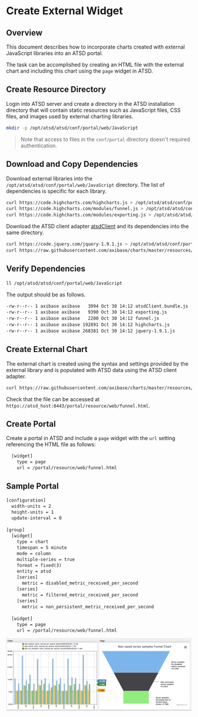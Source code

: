 # Create External Widget

## Overview

This document describes how to incorporate charts created with external JavaScript libraries into an ATSD portal. 

The task can be accomplished by creating an HTML file with the external chart and including this chart using the `page` widget in ATSD.

## Create Resource Directory

Login into ATSD server and create a directory in the ATSD installation directory that will contain static resources such as JavaScript files, CSS files, and images used by external charting libraries.

```sh
mkdir -p /opt/atsd/atsd/conf/portal/web/JavaScript
```

> Note that access to files in the `conf/portal` directory doesn't required authentication.

## Download and Copy Dependencies

Download external libraries into the `/opt/atsd/atsd/conf/portal/web/JavaScript` directory. The list of dependencies is specific for each library.

```sh
curl https://code.highcharts.com/highcharts.js > /opt/atsd/atsd/conf/portal/web/JavaScript/highcharts.js
curl https://code.highcharts.com/modules/funnel.js > /opt/atsd/atsd/conf/portal/web/JavaScript/funnel.js
curl https://code.highcharts.com/modules/exporting.js > /opt/atsd/atsd/conf/portal/web/JavaScript/exporting.js
```

Download the ATSD client adapter [atsdClient](../resources/atsdClient.bundle.js) and its dependencies into the same directory.

```sh
curl https://code.jquery.com/jquery-1.9.1.js > /opt/atsd/atsd/conf/portal/web/JavaScript/jquery-1.9.1.js
curl https://raw.githubusercontent.com/axibase/charts/master/resources/atsdClient.bundle.js > /opt/atsd/atsd/conf/portal/web/JavaScript/atsdClient.bundle.js
```

## Verify Dependencies

```sh
ll /opt/atsd/atsd/conf/portal/web/JavaScript
```

The output should be as follows.

```sh
-rw-r--r-- 1 axibase axibase   3994 Oct 30 14:12 atsdClient.bundle.js
-rw-r--r-- 1 axibase axibase   9390 Oct 30 14:12 exporting.js
-rw-r--r-- 1 axibase axibase   2200 Oct 30 14:12 funnel.js
-rw-r--r-- 1 axibase axibase 192891 Oct 30 14:12 highcharts.js
-rw-r--r-- 1 axibase axibase 268381 Oct 30 14:12 jquery-1.9.1.js
```

## Create External Chart

The external chart is created using the syntax and settings provided by the external library and is populated with ATSD data using the ATSD client adapter.

```sh
curl https://raw.githubusercontent.com/axibase/charts/master/resources/funnel.html > /opt/atsd/atsd/conf/portal/web/funnel.html
```

Check that the file can be accessed at `https://atsd_host:8443/portal/resource/web/funnel.html`.

## Create Portal

Create a portal in ATSD and include a `page` widget with the `url` setting referencing the HTML file as follows:

```ls
  [widget]
    type = page
    url = /portal/resource/web/funnel.html
```

## Sample Portal

```ls
[configuration]
  width-units = 2
  height-units = 1
  update-interval = 0

[group]
  [widget]
    type = chart
    timespan = 5 minute
    mode = column
    multiple-series = true
    format = fixed(3)
    entity = atsd
    [series]
      metric = disabled_metric_received_per_second
    [series]
      metric = filtered_metric_received_per_second
    [series]
      metric = non_persistent_metric_received_per_second

  [widget]
    type = page
    url = /portal/resource/web/funnel.html
```

![](images/funnelChart.png)
